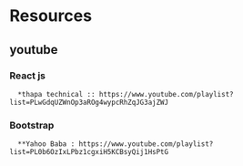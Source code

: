 # Resources

## youtube

### React js

      *thapa technical :: https://www.youtube.com/playlist?list=PLwGdqUZWnOp3aROg4wypcRhZqJG3ajZWJ

### Bootstrap

      **Yahoo Baba : https://www.youtube.com/playlist?list=PL0b6OzIxLPbz1cgxiH5KCBsyQij1HsPtG

